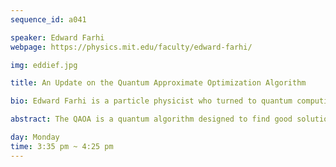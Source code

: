 ```yaml
---
sequence_id: a041

speaker: Edward Farhi
webpage: https://physics.mit.edu/faculty/edward-farhi/

img: eddief.jpg

title: An Update on the Quantum Approximate Optimization Algorithm

bio: Edward Farhi is a particle physicist who turned to quantum computing in the late 1990’s.  HIs main interest is quantum algorithms.  Farhi was the Director of Theoretical Physics at MIT for 12 years and officially retired from MIT in 2018.  He is a Principal Research Scientist at Google.  

abstract: The QAOA is a quantum algorithm designed to find good solutions to combinatorial optimization problems. It consists of an alternation of simple-to-implement unitary transformations. Worst case performance guarantees have been proven for MaxCut and other problems.  For the Sherrington Kirkpatrick model, which has random all-to-all connections, QAOA performance has been established (up to depth 20) on typical instances in the infinite size limit.  The QAOA has quantum supremacy at its shallowest depth both in worst case and for typical instances coming from the SK model.   Obstacles to performance have been established using locality and the Overlap Gap property but these set in only at depth log n which in practice is millions of qubits.  In general there is no hint from extensive numerical studies that the QAOA fails to improve performance as the depth is increased.  Recently it has been shown that for MaxCut on 3-regular graphs,  instance-independent parameters can be chosen in advance that work well on all instances at high sizes.  This eliminates the necessity of searching for good parameters when running the algorithm.

day: Monday
time: 3:35 pm ~ 4:25 pm
---
```

